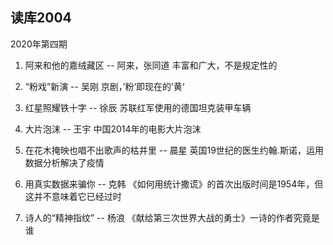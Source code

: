 ## 读库2004
2020年第四期

1. 阿来和他的嘉绒藏区 -- 阿来，张同道
  丰富和广大，不是规定性的

2. “粉戏”新演 -- 吴刚
  京剧，’粉‘即现在的’黄‘

3. 红星照耀铁十字 -- 徐辰
  苏联红军使用的德国坦克装甲车辆

4. 大片泡沫 -- 王宇
  中国2014年的电影大片泡沫

5. 在花木掩映也唱不出歌声的枯井里 -- 晨星
   英国19世纪的医生约翰.斯诺，运用数据分析解决了疫情

6. 用真实数据来骗你 -- 克韩
   《如何用统计撒谎》的首次出版时间是1954年，但这并不意味着它已经过时

7. 诗人的“精神指纹” -- 杨浪
   《献给第三次世界大战的勇士》一诗的作者究竟是谁
